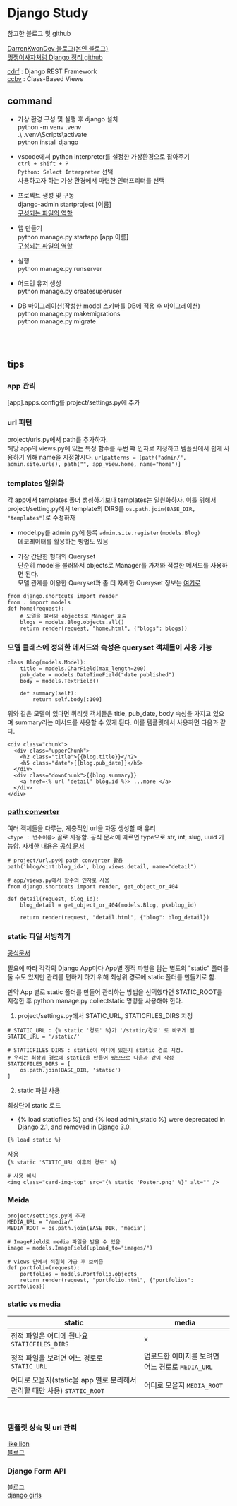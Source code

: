 # Django Study

참고한 블로그 및 github

[DarrenKwonDev 블로그(본인 블로그)](https://darrengwon.tistory.com/category/python%2C%20Selenium%2C%20Django/%F0%9F%94%AB%20Django)  
[멋쟁이사자처럼 Django 정리 github](https://github.com/LikeLionSCH/LikeLion_Django_Study_Summary)

[cdrf](http://www.cdrf.co/) : Django REST Framework  
[ccbv](https://ccbv.co.uk/) : Class-Based Views

## command

- 가상 환경 구성 및 실행 후 django 설치  
  python -m venv .venv  
  .\ .venv\Scripts\activate  
  python install django

- vscode에서 python interpreter를 설정한 가상환경으로 잡아주기  
  `ctrl + shift + P`  
  `Python: Select Interpreter` 선택  
  사용하고자 하는 가상 환경에서 마련한 인터프리터를 선택

- 프로젝트 생성 및 구동  
  django-admin startproject [이름]  
  [구성되는 파일의 역할](https://darrengwon.tistory.com/343?category=879979)

- 앱 만들기  
  python manage.py startapp [app 이름]  
  [구성되는 파일의 역할](https://darrengwon.tistory.com/343?category=879979)

- 실행  
  python manage.py runserver

- 어드민 유저 생성  
  python manage.py createsuperuser

- DB 마이그레이션(작성한 model 스키마를 DB에 적용 후 마이그레이션)  
  python manage.py makemigrations  
  python manage.py migrate

<br/>
<br/>

## tips

### app 관리

[app].apps.config를 project/settings.py에 추가

### url 패턴

project/urls.py에서 path를 추가하자.  
 해당 app의 views.py에 있는 특정 함수를 두번 쨰 인자로 지정하고
템플릿에서 쉽게 사용하기 위해 name을 지정합시다.
`urlpatterns = [path("admin/", admin.site.urls), path("", app_view.home, name="home")]`

### templates 일원화

각 app에서 templates 폴더 생성하기보다 templates는 일원화하자. 이를 위해서 project/setting.py에서 template의 DIRS를
`os.path.join(BASE_DIR, "templates")`로 수정하자

- model.py를 admin.py에 등록
  `admin.site.register(models.Blog)`  
  데코레이터를 활용하는 방법도 있음

- 가장 간단한 형태의 Queryset  
  단순히 model을 불러와서 objects로 Manager를 가져와
  적절한 메서드를 사용하면 된다.  
  모델 관계를 이용한 Queryset과 좀 더 자세한 Queryset 정보는 [여기로](https://darrengwon.tistory.com/352?category=879979)

```
from django.shortcuts import render
from . import models
def home(request):
    # 모델을 불러와 objects로 Manager 호출
    blogs = models.Blog.objects.all()
    return render(request, "home.html", {"blogs": blogs})
```

### 모델 클래스에 정의한 메서드와 속성은 queryset 객체들이 사용 가능

```
class Blog(models.Model):
    title = models.CharField(max_length=200)
    pub_date = models.DateTimeField("date published")
    body = models.TextField()

    def summary(self):
        return self.body[:100]
```

위와 같은 모델이 있다면 쿼리셋 객체들은 title, pub_date, body 속성을 가지고 있으며 summary라는 메서드를 사용할 수 있게 된다. 이를 템플릿에서 사용하면 다음과 같다.

```
<div class="chunk">
  <div class="upperChunk">
    <h2 class="title">{{blog.title}}</h2>
    <h5 class="date">{{blog.pub_date}}</h5>
  </div>
  <div class="downChunk">{{blog.summary}}
    <a href={% url 'detail' blog.id %}> ...more </a>
  </div>
</div>
```

### [path converter](https://darrengwon.tistory.com/478)

여러 객체들을 다루는, 계층적인 url을 자동 생성할 때 유리  
`<type : 변수이름>` 꼴로 사용함.
공식 문서에 따르면 type으로 str, int, slug, uuid 가능함.
자세한 내용은 [공식 문서](https://docs.djangoproject.com/en/3.1/topics/http/urls/)

```
# project/url.py에 path converter 활용
path('blog/<int:blog_id>', blog.views.detail, name="detail")

# app/views.py에서 함수의 인자로 사용
from django.shortcuts import render, get_object_or_404

def detail(request, blog_id):
    blog_detail = get_object_or_404(models.Blog, pk=blog_id)

    return render(request, "detail.html", {"blog": blog_detail})
```

### static 파일 서빙하기

[공식문서](https://docs.djangoproject.com/en/3.1/howto/static-files/)

필요에 따라 각각의 Django App마다 App별 정적 파일을 담는 별도의 "static" 폴더를 둘 수도 있지만
관리를 편하기 하기 위해 최상위 경로에 static 폴더를 만들기로 함.

만약 App 별로 static 폴더를 만들어 관리하는 방법을 선택했다면
STATIC_ROOT를 지정한 후 python manage.py collectstatic 명령을 사용해야 한다.

1. project/settings.py에서 STATIC_URL, STATICFILES_DIRS 지정

```
# STATIC_URL : {% static '경로' %}가 '/static/경로' 로 바뀌게 됨
STATIC_URL = '/static/'

# STATICFILES_DIRS : static이 어디에 있는지 static 경로 지정.
# 우리는 최상위 경로에 static을 만들어 줬으므로 다음과 같이 작성
STATICFILES_DIRS = [
    os.path.join(BASE_DIR, 'static')
]
```

2. static 파일 사용

최상단에 static 로드

- {% load staticfiles %} and {% load admin_static %} were deprecated in Django 2.1, and removed in Django 3.0.

`{% load static %}`

사용  
`{% static 'STATIC_URL 이후의 경로' %}`

```
# 사용 예시
<img class="card-img-top" src="{% static 'Poster.png' %}" alt="" />
```

### Meida

```
project/settings.py에 추가
MEDIA_URL = "/media/"
MEDIA_ROOT = os.path.join(BASE_DIR, "media")
```

```
# ImageField로 media 파일을 받을 수 있음
image = models.ImageField(upload_to="images/")
```

```
# views 단에서 적절히 가공 후 보여줌
def portfolio(request):
    portfolios = models.Portfolio.objects
    return render(request, "portfolio.html", {"portfolios": portfolios})
```

### static vs media

| static                                                                   | media                                            |
| ------------------------------------------------------------------------ | ------------------------------------------------ |
| 정적 파일은 어디에 뒀나요 `STATICFILES_DIRS`                             | x                                                |
| 정적 파일을 보려면 어느 경로로 `STATIC_URL`                              | 업로드한 이미지를 보려면 어느 경로로 `MEDIA_URL` |
| 어디로 모을지(static을 app 별로 분리해서 관리할 때만 사용) `STATIC_ROOT` | 어디로 모을지 `MEDIA_ROOT`                       |

<br />

### 템플릿 상속 및 url 관리

[like lion](https://github.com/LikeLionSCH/LikeLion_Django_Study_Summary/blob/master/Summary/1st_Week_4/1st_Week_4_7.md)  
[블로그](https://darrengwon.tistory.com/469?category=879979)

### Django Form API

[블로그](https://darrengwon.tistory.com/579?category=879979)  
[django girls](https://tutorial.djangogirls.org/ko/django_forms/)
